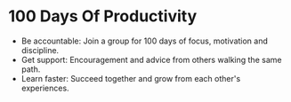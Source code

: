 # 100 Days Of Productivity

- Be accountable: Join a group for 100 days of focus, motivation and discipline.
- Get support: Encouragement and advice from others walking the same path.
- Learn faster: Succeed together and grow from each other's experiences.
